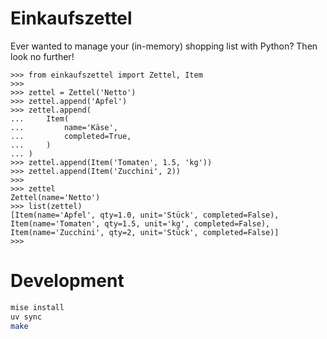 # Einkaufszettel
Ever wanted to manage your (in-memory) shopping list with Python?
Then look no further!

```doctest
>>> from einkaufszettel import Zettel, Item
>>>
>>> zettel = Zettel('Netto')
>>> zettel.append('Apfel')
>>> zettel.append(
...     Item(
...         name='Käse',
...         completed=True,
...     )
... )
>>> zettel.append(Item('Tomaten', 1.5, 'kg'))
>>> zettel.append(Item('Zucchini', 2))
>>>
>>> zettel
Zettel(name='Netto')
>>> list(zettel)
[Item(name='Apfel', qty=1.0, unit='Stück', completed=False), Item(name='Tomaten', qty=1.5, unit='kg', completed=False), Item(name='Zucchini', qty=2, unit='Stück', completed=False)]
>>>
```


# Development
```bash
mise install
uv sync
make
```
